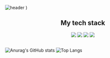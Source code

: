 ![header](https://capsule-render.vercel.app/api?type=venom&color=random&text=Hello%I'm%정명우)
)
<div align=center>
<h2>My tech stack</h2>
<img src="https://img.shields.io/badge/-html5-E34F26?style=for-the-badge&logo=html5&logoColor=black">
<img src="https://img.shields.io/badge/-css3-1572B6?style=for-the-badge&logo=css3&logoColor=black">
<img src="https://img.shields.io/badge/-javascript-F7DF1E?style=for-the-badge&logo=javascript&logoColor=black">
<img src="https://img.shields.io/badge/-react-61DAFB?style=for-the-badge&logo=react&logoColor=black">
</div>
<br>

![Anurag's GitHub stats](https://github-readme-stats.vercel.app/api?username=js&show_icons=true&theme=dracula)
![Top Langs](https://github-readme-stats.vercel.app/api/top-langs/?username=js&layout=compact&theme=dracula)
